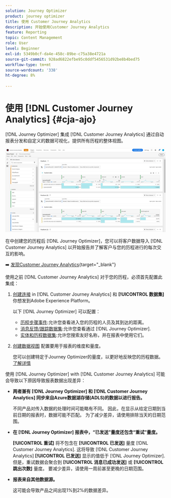 ```yaml
---
solution: Journey Optimizer
product: journey optimizer
title: 使用 Customer Journey Analytics
description: 开始使用Customer Journey Analytics
feature: Reporting
topic: Content Management
role: User
level: Beginner
exl-id: 5349b0cf-da4e-458c-89be-c75a38e4721a
source-git-commit: 928ad6822efbe95c0ddf5456531d92be8b4bed75
workflow-type: tm+mt
source-wordcount: '338'
ht-degree: 8%

---
```


# 使用 [!DNL Customer Journey Analytics] {#cja-ajo}


[!DNL Journey Optimizer] 集成 [!DNL Customer Journey Analytics] 通过自动报表分发和自定义的数据可视化，提供所有历程的整体视图。

![](assets/cja.png)

在中创建您的历程后 [!DNL Journey Optimizer]，您可以将客户数据导入 [!DNL Customer Journey Analytics] 以开始报告并了解客户与您的历程进行的每次交互的影响。

➡️ [发现Customer Journey Analytics](https://experienceleague.adobe.com/docs/analytics-platform/using/cja-landing.html){target=&quot;_blank&quot;}

使用之前 [!DNL Customer Journey Analytics] 对于您的历程，必须首先配置此集成：

1. [创建连接](https://experienceleague.adobe.com/docs/analytics-platform/using/cja-connections/create-connection.html?lang=zh-Hans) in [!DNL Customer Journey Analytics] 和 **[!UICONTROL 数据集]** 你想发到Adobe Experience Platform。

   以下 [!DNL Journey Optimizer] 可以配置：
   * [历程步骤事件](../data/datasets-query-examples.md#journey-step-event):允许您查看进入您的历程的人员及其到达的距离。
   * [消息反馈/跟踪数据集](../data/datasets-query-examples.md#message-feedback-event-dataset):允许您查看通过 [!DNL Journey Optimizer].
   * [实体和历程数据集](../data/datasets-query-examples.md#entity-dataset):允许您搜索友好名称，并在报表中使用它们。

1. [创建数据视图](https://experienceleague.adobe.com/docs/analytics-platform/using/cja-dataviews/create-dataview.html) 配置要用于报表的维度和量度。

   您可以创建特定于Journey Optimizer的量度，以更好地反映您的历程数据。 [了解详情](https://experienceleague.adobe.com/docs/analytics-platform/using/integrations/ajo.html#configure-the-data-view-to-accommodate-journey-optimizer-dimensions-and-metrics)


使用 [!DNL Journey Optimizer] with [!DNL Customer Journey Analytics] 可能会导致以下原因导致报表数据出现差异：

* **两者兼有 [!DNL Journey Optimizer] 和 [!DNL Customer Journey Analytics] 同步来自Azure数据湖存储(ADLS)的数据以进行报告。**

   不同产品对传入数据的处理时间可能略有不同。 因此，在显示从给定日期到当前日期的报表时，数据可能不匹配。 为了减少差异，请使用排除当天的日期范围。

* **在 [!DNL Journey Optimizer] 报表中，“已发送”量度还包含“重试”量度。**

   **[!UICONTROL 重试]** 将不包含在 **[!UICONTROL 已发送]** 量度 [!DNL Customer Journey Analytics]. 这将导致 [!DNL Customer Journey Analytics] **[!UICONTROL 已发送]** 显示的值低于 [!DNL Journey Optimizer]. 但是，重试数据会聚合到 **[!UICONTROL 消息已成功发送]** 或 **[!UICONTROL 跳出次数]** 量度。
要减少差异，请使用一周前甚至更晚的日期范围。

* **报表来自其他数据源。**

   这可能会导致产品之间出现1%到2%的数据差异。
